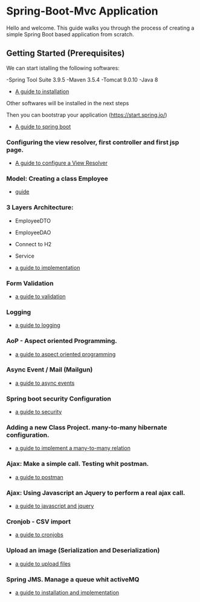 # Spring-Boot-Mvc Application

Hello and welcome.
This guide walks you through the process of creating a simple Spring Boot based application from scratch. 

## Getting Started (Prerequisites)

We can start istalling the following softwares:

-Spring Tool Suite 3.9.5
-Maven 3.5.4
-Tomcat 9.0.10
-Java 8 

- [A guide to installation](installation.pdf)

Other softwares will be installed in the next steps

Then you can bootstrap your application (https://start.spring.io/)

- [A guide to spring boot](springbootio.pdf)


### Configuring the view resolver, first controller and first jsp page.

- [A guide to configure a View Resolver](viewresolver.pdf)

### Model: Creating a class Employee

- [guide](model.pdf)

### 3 Layers Architecture: 

- EmployeeDTO
- EmployeeDAO
- Connect to H2
- Service

- [a guide to implementation](3layers.pdf)

### Form Validation

- [a guide to validation](validation.pdf)

### Logging

- [a guide to logging](logging.pdf)

### AoP - Aspect oriented Programming.

- [a guide to aspect oriented programming](aop.pdf)

### Async Event / Mail (Mailgun)

- [a guide to async events](async.pdf)

### Spring boot security Configuration

- [a guide to security](security.pdf)

### Adding a new Class Project. many-to-many hibernate configuration.

- [a guide to implement a many-to-many relation](m2m.pdf)

### Ajax: Make a simple call. Testing whit postman.

- [a guide to postman](postman.pdf)

### Ajax: Using Javascript an Jquery to perform a real ajax call.

- [a guide to javascript and jquery](js.pdf)

### Cronjob - CSV import

- [a guide to cronjobs](cronjob.pdf)

### Upload an image (Serialization and Deserialization)

- [a guide to upload files](upload.pdf) 

### Spring JMS. Manage a queue whit activeMQ

- [a guide to installation and implementation](jms.pdf)


